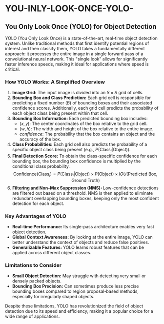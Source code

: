 # YOU-INLY-LOOK-ONCE-YOLO-
## You Only Look Once (YOLO) for Object Detection

YOLO (You Only Look Once) is a state-of-the-art, real-time object detection system. Unlike traditional methods that first identify potential regions of interest and then classify them, YOLO takes a fundamentally different approach: it processes the entire image in a single forward pass of a convolutional neural network. This "single look" allows for significantly faster inference speeds, making it ideal for applications where speed is critical.

### How YOLO Works: A Simplified Overview

1.  **Image Grid:** The input image is divided into an $S \times S$ grid of cells.
2.  **Bounding Box and Class Prediction:** Each grid cell is responsible for predicting a fixed number ($B$) of bounding boxes and their associated confidence scores. Additionally, each grid cell predicts the probability of each object class being present within that cell.
3.  **Bounding Box Information:** Each predicted bounding box includes:
    * $(x, y)$: The center coordinates of the box relative to the grid cell.
    * $(w, h)$: The width and height of the box relative to the entire image.
    * $confidence$: The probability that the box contains an object and the accuracy of the box.
4.  **Class Probabilities:** Each grid cell also predicts the probability of a specific object class being present (e.g., $P(\text{Class}_i | \text{Object})$).
5.  **Final Detection Score:** To obtain the class-specific confidence for each bounding box, the bounding box confidence is multiplied by the conditional class probability.
    $$\text{Confidence}(\text{Class}_i) = P(\text{Class}_i | \text{Object}) \times P(\text{Object}) \times IOU(\text{Predicted Box}, \text{Ground Truth})$$
6.  **Filtering and Non-Max Suppression (NMS):** Low-confidence detections are filtered out based on a threshold. NMS is then applied to eliminate redundant overlapping bounding boxes, keeping only the most confident detection for each object.

### Key Advantages of YOLO

* **Real-time Performance:** Its single-pass architecture enables very fast object detection.
* **Global Context Awareness:** By looking at the entire image, YOLO can better understand the context of objects and reduce false positives.
* **Generalizable Features:** YOLO learns robust features that can be applied across different object classes.

### Limitations to Consider

* **Small Object Detection:** May struggle with detecting very small or densely packed objects.
* **Bounding Box Precision:** Can sometimes produce less precise bounding boxes compared to region proposal-based methods, especially for irregularly shaped objects.

Despite these limitations, YOLO has revolutionized the field of object detection due to its speed and efficiency, making it a popular choice for a wide range of applications.
